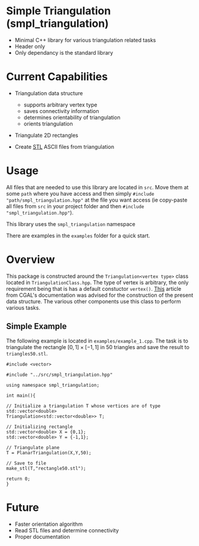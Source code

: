 # Simple Triangulation (smpl_triangulation)
	
- Minimal C++ library for various triangulation related tasks
- Header only
- Only dependancy is the standard library

# Current Capabilities

- Triangulation data structure 
    - supports arbitrary vertex type
    - saves connectivity information
    - determines orientability of triangulation
    - orients triangulation

- Triangulate 2D rectangles
- Create [STL](https://en.wikipedia.org/wiki/STL_(file_format)) ASCII files from triangulation

# Usage

All files that are needed to use this library are located in `src`. Move them at some `path` where you have access and then simply `#include "path/smpl_triangulation.hpp"` at the file you want access (ie copy-paste all files from `src` in your project folder and then `#include "smpl_triangulation.hpp"`). 

This library uses the `smpl_triangulation` namespace

There are examples in the `examples` folder for a quick start.

# Overview

This package is constructed around the `Triangulation<vertex type>` class located in `TriangulationClass.hpp`. The type of vertex is arbitrary, the only requirement being that is has a default constuctor `vertex()`. [This](https://doc.cgal.org/latest/TDS_2/index.html) article from CGAL's documentation was advised for the construction of the present data structure. The various other components use this class to perform various tasks.

## Simple Example
The following example is located in `examples/example_1.cpp`. The task is to triangulate the rectangle $[0,1]\times[-1,1]$ in 50 triangles and save the result to `triangles50.stl`.

    #include <vector>

    #include "../src/smpl_triangulation.hpp"

    using namespace smpl_triangulation;

    int main(){
    
	// Initialize a triangulation T whose vertices are of type std::vector<double>
	Triangulation<std::vector<double>> T;

	// Initializing rectangle
	std::vector<double> X = {0,1};
	std::vector<double> Y = {-1,1};
	
	// Triangulate plane
	T = PlanarTriangulation(X,Y,50);

	// Save to file
	make_stl(T,"rectangle50.stl");

	return 0;
    }
# Future

- Faster orientation algorithm
- Read STL files and determine connectivity
- Proper documentation 
